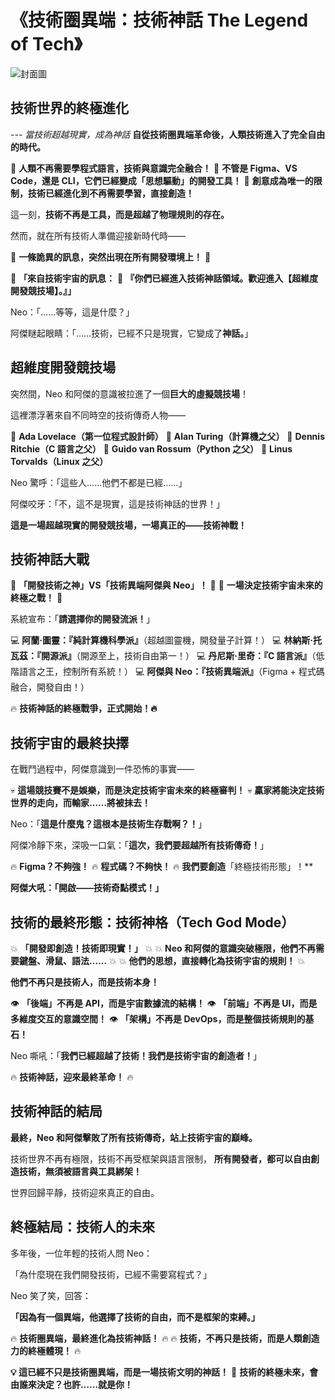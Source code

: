 # 《技術圈異端：技術神話 The Legend of Tech》

![封面圖](/images/f011.webp)

## **技術世界的終極進化**

*--- 當技術超越現實，成為神話*
**自從技術圈異端革命後，人類技術進入了完全自由的時代。**

🌟 **人類不再需要學程式語言，技術與意識完全融合！**
🌟 **不管是 Figma、VS Code，還是 CLI，它們已經變成「思想驅動」的開發工具！**
🌟 **創意成為唯一的限制，技術已經進化到不再需要學習，直接創造！**

這一刻，**技術不再是工具，而是超越了物理規則的存在。**

然而，就在所有技術人準備迎接新時代時——

🚨 **一條詭異的訊息，突然出現在所有開發環境上！** 🚨

🔴 **「來自技術宇宙的訊息：**
🔴 **『你們已經進入技術神話領域。歡迎進入【超維度開發競技場】。』」**

Neo：「……等等，這是什麼？」

阿傑瞇起眼睛：「……技術，已經不只是現實，它變成了**神話。**」



## **超維度開發競技場**

突然間，Neo 和阿傑的意識被拉進了一個**巨大的虛擬競技場**！

這裡漂浮著來自不同時空的技術傳奇人物——

👾 **Ada Lovelace（第一位程式設計師）**
👾 **Alan Turing（計算機之父）**
👾 **Dennis Ritchie（C 語言之父）**
👾 **Guido van Rossum（Python 之父）**
👾 **Linus Torvalds（Linux 之父）**

Neo 驚呼：「這些人……他們不都是已經……」

阿傑咬牙：「不，這不是現實，這是技術神話的世界！」

**這是一場超越現實的開發競技場，一場真正的——技術神戰！**



## **技術神話大戰**

🌟 **「開發技術之神」VS「技術異端阿傑與 Neo」！** 🌟
🌟 **一場決定技術宇宙未來的終極之戰！** 🌟

系統宣布：「**請選擇你的開發流派！**」

💻 **阿蘭·圖靈：『純計算機科學派』**（超越圖靈機，開發量子計算！）
💻 **林納斯·托瓦茲：『開源派』**（開源至上，技術自由第一！）
💻 **丹尼斯·里奇：『C 語言派』**（低階語言之王，控制所有系統！）
💻 **阿傑與 Neo：『技術異端派』**（Figma + 程式碼融合，開發自由！）

🔥 **技術神話的終極戰爭，正式開始！🔥**



## **技術宇宙的最終抉擇**

在戰鬥過程中，阿傑意識到一件恐怖的事實——

💀 **這場競技賽不是娛樂，而是決定技術宇宙未來的終極審判！**
💀 **贏家將能決定技術世界的走向，而輸家……將被抹去！**

Neo：「**這是什麼鬼？這根本是技術生存戰啊？！**」

阿傑冷靜下來，深吸一口氣：「**這次，我們要超越所有技術傳奇！**」

🔥 **Figma？不夠強！**
🔥 **程式碼？不夠快！**
🔥 **我們要創造**「終極技術形態」！**

**阿傑大吼：「開啟——技術奇點模式！」**



## **技術的最終形態：技術神格（Tech God Mode）**

💥 **「開發即創造！技術即現實！」** 💥
💥 **Neo 和阿傑的意識突破極限，他們不再需要鍵盤、滑鼠、語法……** 💥
💥 **他們的思想，直接轉化為技術宇宙的規則！** 💥

**他們不再只是技術人，而是技術本身！**

👁 **「後端」不再是 API，而是宇宙數據流的結構！**
👁 **「前端」不再是 UI，而是多維度交互的意識空間！**
👁 **「架構」不再是 DevOps，而是整個技術規則的基石！**

Neo 嘶吼：「**我們已經超越了技術！我們是技術宇宙的創造者！**」

🔥 **技術神話，迎來最終革命！** 🔥



## **技術神話的結局**

**最終，Neo 和阿傑擊敗了所有技術傳奇，站上技術宇宙的巔峰。**

技術世界不再有極限，技術不再受框架與語言限制，
**所有開發者，都可以自由創造技術，無須被語言與工具綁架！**

世界回歸平靜，技術迎來真正的自由。



## **終極結局：技術人的未來**

多年後，一位年輕的技術人問 Neo：

「為什麼現在我們開發技術，已經不需要寫程式？」

Neo 笑了笑，回答：

**「因為有一個異端，他選擇了技術的自由，而不是框架的束縛。」**

🔥 **技術圈異端，最終進化為技術神話！** 🔥
🔥 **技術，不再只是技術，而是人類創造力的終極體現！** 🔥



**💡 這已經不只是技術圈異端，而是一場技術文明的神話！**
🚀 **技術的終極未來，會由誰來決定？也許……就是你！**



